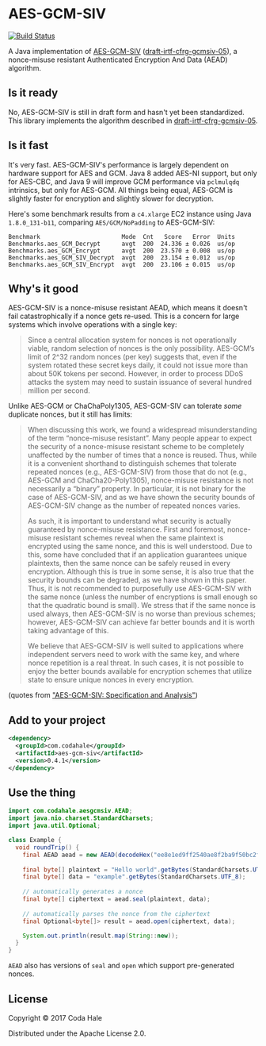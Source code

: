 # AES-GCM-SIV

[![Build Status](https://secure.travis-ci.org/codahale/aes-gcm-siv.svg)](http://travis-ci.org/codahale/aes-gcm-siv)

A Java implementation of [AES-GCM-SIV](https://eprint.iacr.org/2017/168) 
([draft-irtf-cfrg-gcmsiv-05](https://tools.ietf.org/html/draft-irtf-cfrg-gcmsiv-05)), a
nonce-misuse resistant Authenticated Encryption And Data (AEAD) algorithm.

## Is it ready

No, AES-GCM-SIV is still in draft form and hasn't yet been standardized. This library implements the
algorithm described in
[draft-irtf-cfrg-gcmsiv-05](https://tools.ietf.org/html/draft-irtf-cfrg-gcmsiv-05).

## Is it fast

It's very fast. AES-GCM-SIV's performance is largely dependent on hardware support for AES and GCM.
Java 8 added AES-NI support, but only for AES-CBC, and Java 9 will improve GCM performance via
`pclmulqdq` intrinsics, but only for AES-GCM. All things being equal, AES-GCM is slightly faster for
encryption and slightly slower for decryption. 

Here's some benchmark results from a `c4.xlarge` EC2 instance using Java `1.8.0_131-b11`, comparing
`AES/GCM/NoPadding` to AES-GCM-SIV:

```
Benchmark                       Mode  Cnt   Score   Error  Units
Benchmarks.aes_GCM_Decrypt      avgt  200  24.336 ± 0.026  us/op
Benchmarks.aes_GCM_Encrypt      avgt  200  23.570 ± 0.008  us/op
Benchmarks.aes_GCM_SIV_Decrypt  avgt  200  23.154 ± 0.012  us/op
Benchmarks.aes_GCM_SIV_Encrypt  avgt  200  23.106 ± 0.015  us/op
```

## Why's it good

AES-GCM-SIV is a nonce-misuse resistant AEAD, which means it doesn't fail catastrophically if a
nonce gets re-used. This is a concern for large systems which involve operations with a single key:

> Since a central allocation system for nonces is not operationally viable, random selection of
nonces is the only possibility. AES-GCM’s limit of 2^32 random nonces (per key) suggests that, even
if the system rotated these secret keys daily, it could not issue more than about 50K tokens per
second. However, in order to process DDoS attacks the system may need to sustain issuance of several
hundred million per second.

Unlike AES-GCM or ChaChaPoly1305, AES-GCM-SIV can tolerate _some_ duplicate nonces, but it still has
limits:

> When discussing this work, we found a widespread misunderstanding of the term “nonce-misuse
resistant”. Many people appear to expect the security of a nonce-misuse resistant scheme to be
completely unaffected by the number of times that a nonce is reused. Thus, while it is a convenient
shorthand to distinguish schemes that tolerate repeated nonces (e.g., AES-GCM-SIV) from those that
do not (e.g., AES-GCM and ChaCha20-Poly1305), nonce-misuse resistance is not necessarily a “binary”
property. In particular, it is not binary for the case of AES-GCM-SIV, and as we have shown the
security bounds of AES-GCM-SIV change as the number of repeated nonces varies.
>
> As such, it is important to understand what security is actually guaranteed by nonce-misuse
resistance. First and foremost, nonce-misuse resistant schemes reveal when the same plaintext is
encrypted using the same nonce, and this is well understood. Due to this, some have concluded that
if an application guarantees unique plaintexts, then the same nonce can be safely reused in every
encryption. Although this is true in some sense, it is also true that the security bounds can be
degraded, as we have shown in this paper. Thus, it is not recommended to purposefully use
AES-GCM-SIV with the same nonce (unless the number of encryptions is small enough so that the
quadratic bound is small). We stress that if the same nonce is used always, then AES-GCM-SIV is no
worse than previous schemes; however, AES-GCM-SIV can achieve far better bounds and it is worth
taking advantage of this. 
> 
> We believe that AES-GCM-SIV is well suited to applications where independent servers need to work
with the same key, and where nonce repetition is a real threat. In such cases, it is not possible to
enjoy the better bounds available for encryption schemes that utilize state to ensure unique nonces
in every encryption.

(quotes from ["AES-GCM-SIV: Specification and Analysis"](https://eprint.iacr.org/2017/168))

## Add to your project

```xml
<dependency>
  <groupId>com.codahale</groupId>
  <artifactId>aes-gcm-siv</artifactId>
  <version>0.4.1</version>
</dependency>
```

## Use the thing

```java
import com.codahale.aesgcmsiv.AEAD;
import java.nio.charset.StandardCharsets;
import java.util.Optional;

class Example {
  void roundTrip() {
    final AEAD aead = new AEAD(decodeHex("ee8e1ed9ff2540ae8f2ba9f50bc2f27c"));
    
    final byte[] plaintext = "Hello world".getBytes(StandardCharsets.UTF_8);
    final byte[] data = "example".getBytes(StandardCharsets.UTF_8);
   
    // automatically generates a nonce
    final byte[] ciphertext = aead.seal(plaintext, data);
    
    // automatically parses the nonce from the ciphertext
    final Optional<byte[]> result = aead.open(ciphertext, data);

    System.out.println(result.map(String::new));
  } 
}
```

`AEAD` also has versions of `seal` and `open` which support pre-generated nonces.

## License

Copyright © 2017 Coda Hale

Distributed under the Apache License 2.0.
